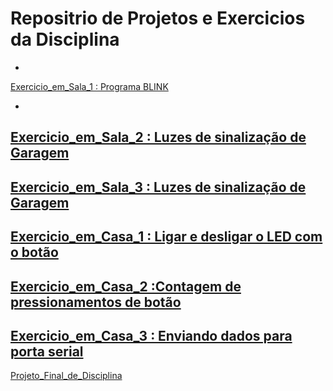 # Repositrio de Projetos e Exercicios da Disciplina
-
[Exercicio_em_Sala_1 : Programa BLINK](https://github.com/DaviAlSg/Exercicio_em_Sala_1/tree/main)

-
[Exercicio_em_Sala_2 : Luzes de sinalização de Garagem](https://github.com/DaviAlSg/Exercicio_em_Sala_2-Luzes-de-sinaliza-o-de-Garagem/blob/main/README.md)
-
[Exercicio_em_Sala_3 : Luzes de sinalização de Garagem](https://github.com/DaviAlSg/Exercicio_em_Sala_3-Luzes-de-sinaliza-o-de-Garagem/blob/main/README.md)
-
[Exercicio_em_Casa_1 : Ligar e desligar o LED com o botão](https://github.com/DaviAlSg/Exercicio_em_Casa_1-Ligar-e-desligar-o-LED-com-o-bot-o/blob/main/README.md)
-
[Exercicio_em_Casa_2 :Contagem de pressionamentos de botão](https://github.com/DaviAlSg/Exercicio_em_Casa_2-Contagem-de-pressionamentos-de-bot-o/blob/main/README.md)
-
[Exercicio_em_Casa_3 : Enviando dados para porta serial](https://github.com/DaviAlSg/Exercicio_em_Casa_3-Enviando-dados-para-porta-serial/blob/main/README.md)
-
[Projeto_Final_de_Disciplina](https://github.com/DaviAlSg/Projeto_Final_de_Disciplina-0.2/blob/main/README.md)
